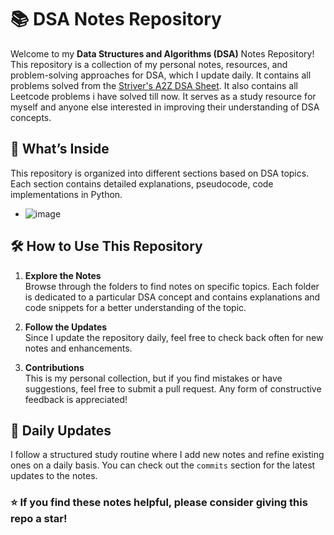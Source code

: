 
# 📚 DSA Notes Repository

Welcome to my **Data Structures and Algorithms (DSA)** Notes Repository! This repository is a collection of my personal notes, resources, and problem-solving approaches for DSA, which I update daily. It contains all problems solved from the [Striver's A2Z DSA Sheet](https://takeuforward.org/strivers-a2z-dsa-course/strivers-a2z-dsa-course-sheet-2). It also contains all Leetcode problems i have solved till now. It serves as a study resource for myself and anyone else interested in improving their understanding of DSA concepts.

## 📖 What’s Inside

This repository is organized into different sections based on DSA topics. Each section contains detailed explanations, pseudocode, code implementations in Python.

- ![image](https://github.com/user-attachments/assets/5ce0e895-7d20-46d9-ba1b-5fc9768f4b85)



## 🛠️ How to Use This Repository

1. **Explore the Notes**  
   Browse through the folders to find notes on specific topics. Each folder is dedicated to a particular DSA concept and contains explanations and code snippets for a better understanding of the topic.

2. **Follow the Updates**  
   Since I update the repository daily, feel free to check back often for new notes and enhancements.

3. **Contributions**  
   This is my personal collection, but if you find mistakes or have suggestions, feel free to submit a pull request. Any form of constructive feedback is appreciated!

## 🔄 Daily Updates

I follow a structured study routine where I add new notes and refine existing ones on a daily basis. You can check out the `commits` section for the latest updates to the notes.


### ⭐ If you find these notes helpful, please consider giving this repo a star!
